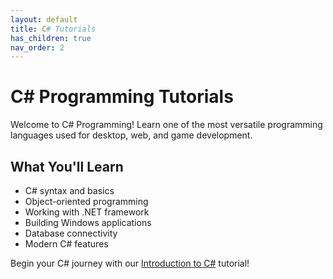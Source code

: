 ```yaml
---
layout: default
title: C# Tutorials
has_children: true
nav_order: 2
---
```


# C# Programming Tutorials

Welcome to C# Programming! Learn one of the most versatile programming languages used for desktop, web, and game development.

## What You'll Learn

- C# syntax and basics
- Object-oriented programming
- Working with .NET framework
- Building Windows applications
- Database connectivity
- Modern C# features

Begin your C# journey with our [Introduction to C#](/csharp/intro/) tutorial!

